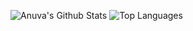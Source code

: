 ![Anuva's Github Stats](https://github-readme-stats.vercel.app/api?username=ujjawal-1999&show_icons=true&theme=tokyonight)
![Top Languages](https://github-readme-stats.vercel.app/api/top-langs/?username=anuva04&theme=tokyonight)
